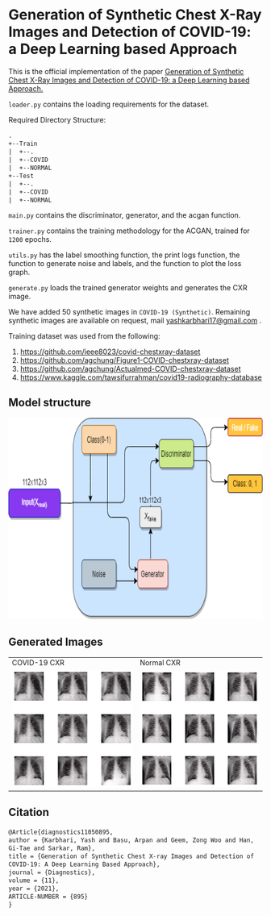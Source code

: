 # Generation of Synthetic Chest X-Ray Images and Detection of COVID-19: a Deep Learning based Approach

This is the official implementation of the paper [Generation of Synthetic Chest X-Ray Images and Detection of COVID-19: a Deep Learning based Approach.](https://www.mdpi.com/2075-4418/11/5/895) 

`loader.py` contains the loading requirements for the dataset.

Required Directory Structure:

```
.
+--Train
|  +--.
|  +--COVID
|  +--NORMAL
+--Test
|  +--.
|  +--COVID
|  +--NORMAL

```

`main.py` contains the discriminator, generator, and the acgan function.

`trainer.py` contains the training methodology for the ACGAN, trained for `1200` epochs.

`utils.py` has the label smoothing function, the print logs function, the function to generate noise and labels, and the function to plot the loss graph.

`generate.py` loads the trained generator weights and generates the CXR image.

We have added 50 synthetic images in `COVID-19 (Synthetic)`. Remaining synthetic images are available on request, mail yashkarbhari17@gmail.com .

Training dataset was used from the following:
1) https://github.com/ieee8023/covid-chestxray-dataset
2) https://github.com/agchung/Figure1-COVID-chestxray-dataset
3) https://github.com/agchung/Actualmed-COVID-chestxray-dataset
4) https://www.kaggle.com/tawsifurrahman/covid19-radiography-database

## Model structure

<p align="center">
  <img src="images/acgan.png" width="800" height="400"/>
</p>

## Generated Images



<table>
  <tr>
    <td>COVID-19 CXR</td>
     <td>Normal CXR</td>
     
  </tr>
  <tr>
    <td><img src="images/covid_grid.png"></td>
    <td><img src="images/normal_grid.png"></td>
  </tr>
 </table>

## Citation
```
@Article{diagnostics11050895,
author = {Karbhari, Yash and Basu, Arpan and Geem, Zong Woo and Han, Gi-Tae and Sarkar, Ram},
title = {Generation of Synthetic Chest X-ray Images and Detection of COVID-19: A Deep Learning Based Approach},
journal = {Diagnostics},
volume = {11},
year = {2021},
ARTICLE-NUMBER = {895}
}
```
